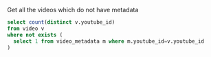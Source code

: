 Get all the videos which do not have metadata

```sql
select count(distinct v.youtube_id)
from video v
where not exists (
  select 1 from video_metadata m where m.youtube_id=v.youtube_id
)
```

